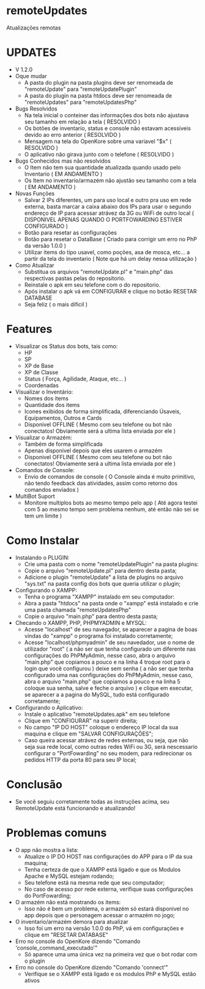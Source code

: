 # remoteUpdates
Atualizações remotas

# UPDATES
  - V 1.2.0
  - Oque mudar
    - A pasta do plugin na pasta plugins deve ser renomeada de "remoteUpdate" para "remoteUpdatePlugin"
    - A pasta do plugin na pasta htdocs deve ser renomeada de "remoteUpdates" para "remoteUpdatesPhp"
  - Bugs Resolvidos
    - Na tela inicial o conteiner das informações dos bots não ajustava seu tamanho em relação a tela ( RESOLVIDO )
    - Os botões de inventario, status e console não estavam acessiveis devido ao erro anterior ( RESOLVIDO )
    - Mensagem na tela do OpenKore sobre uma variavel "$x" ( RESOLVIDO )
    - O aplicativo não girava junto com o telefone ( RESOLVIDO )
  - Bugs Conhecidos mas não resolvidos
    - O Item não tem sua quantidade atualizada quando usado pelo Inventario ( EM ANDAMENTO )
    - Os Item no inventario/armazém não ajustão seu tamanho com a tela ( EM ANDAMENTO )
  - Novas Funções
    - Salvar 2 IPs diferentes, um para uso local e outro pra uso em rede externa, basta marcar a caixa abaixo dos IPs para usar o segundo endereço de IP para acessar atrávez da 3G ou WiFi de outro local ( DISPONIVEL APENAS QUANDO O PORTFOWARDING ESTIVER CONFIGURADO )
    - Botão para resetar as configurações
    - Botão para resetar o DataBase ( Criado para corrigir um erro no PhP da versão 1.0.0 )
    - Utilizar items do tipo usavel, como poções, asa de mosca, etc... a partir da tela do inventario ( Note que há um delay nessa utilização )
  - Como Atualizar
    - Substitua os arquivos "remoteUpdate.pl" e "main.php" das respectivas pastas pelas do repositorio.
    - Reinstale o apk em seu telefone com o do repositorio.
    - Após instalar o apk vá em CONFIGURAR e clique no botão RESETAR DATABASE
    - Seja feliz ( o mais dificil )
# Features
  - Visualizar os Status dos bots, tais como:
    - HP
    - SP
    - XP de Base
    - XP de Classe
    - Status ( Força, Agilidade, Ataque, etc... )
    - Coordenadas
  - Visualizar o Inventário:
    - Nomes dos items
    - Quantidade dos items
    - Icones exibidos de forma simplificada, diferenciando Úsaveis, Equipamentos, Outros e Cards
    - Disponivel OFFLINE ( Mesmo com seu telefone ou bot não conectatos! Obviamente será a ultima lista enviada por ele )
  - Visualizar o Armazém:
    - Também de forma simplificada
    - Apenas disponivel depois que eles usarem o armazém
    - Disponivel OFFLINE ( Mesmo com seu telefone ou bot não conectatos! Obviamente será a ultima lista enviada por ele )
  - Comandos de Console:
    - Envio de comandos de console ( O Console ainda é muito primitivo, não tendo feedback das atividades, assim como retorno
      dos comandos enviados )
  - MultiBot Suport
    - Monitore multiplos bots ao mesmo tempo pelo app ( Até agora testei com 5 ao mesmo tempo sem problema nenhum, até então não sei se tem um limite )
      
# Como Instalar
  - Instalando o PLUGIN:
    - Crie uma pasta com o nome "remoteUpdatePlugin" na pasta plugins:
    - Copie o arquivo "remoteUpdate.pl" para dentro desta pasta;
    - Adicione o plugin "remoteUpdate" a lista de plugins no arquivo "sys.txt" na pasta config dos bots que queria utilizar o plugin;
  - Configurando o XAMPP:
    - Tenha o programa "XAMPP" instalado em seu computador:
    - Abra a pasta "htdocs" na pasta onde o "xampp" está instalado e crie uma pasta chamada "remoteUpdatesPhp"
    - Copie o arquivo "main.php" para dentro desta pasta;
  - Checando o XAMPP, PHP, PHPMYADMIN e MYSQL:
    - Acesse "localhost" de seu navegador, se aparecer a pagina de boas vindas do "xampp" o programa foi instalado corretamente;
    - Acesse "localhost/phpmyadmin" de seu navedador, use o nome de utilizador "root" ( a não ser que tenha configurado um diferente nas configurações do PhPMyAdmin, nesse caso, abra o arquivo "main.php" que copiamos a pouco e na linha 4 troque root para o login que você configurou ) deixe sem senha ( a não ser que tenha configurado uma nas configurações do PhPMyAdmin, nesse caso, abra o arquivo "main.php" que copiamos a pouco e na linha 5 coloque sua senha, salve e feche o arquivo ) e clique em executar, se aparecer a
    a pagina do MySQL, tudo está configurado corretamente;
  - Configurando o Aplicativo:
    - Instale o aplicativo "remoteUpdates.apk" em seu telefone
    - Clique em "CONFIGURAR" na superir direita;
    - No campo "IP DO HOST" coloque o endereço IP local da sua maquina e clique em "SALVAR CONFIGURAÇÕES";
    - Caso queira acessar atrávez de redes externas, ou seja, que não seja sua rede local, como outras redes WiFi ou 3G, será
    nescessario configurar o "PortFowarding" no seu modem, para redirecionar os pedidos HTTP da porta 80 para seu IP local;
    
# Conclusão
  - Se você seguiu corretamente todas as instruções acima, seu RemoteUpdate está funcionando e atualizando!
  
# Problemas comuns
  - O app não mostra a lista:
    - Atualize o IP DO HOST nas configurações do APP para o IP da sua maquina;
    - Tenha certeza de que o XAMPP está ligado e que os Modulos Apache e MySQL estejam rodando;
    - Seu telefone está na mesma rede que seu computador;
    - No caso de acesso por rede externa, verifique suas configurações do PortFowarding;
  - O armazém não está mostrando os items:
    - Isso não é bem um problema, o armazém só estará disponivel no app depois que o personagem acessar o armazém no jogo;
  - O inventario/armazém demora para atualizar
    - Isso foi um erro na versão 1.0.0 do PhP, vá em configurações e clique em "RESETAR DATABASE"
  - Erro no console do OpenKore dizendo "Comando 'console_command_executado'"
    - Só aparece uma uma única vez na primeira vez que o bot rodar com o plugin
  - Erro no console do OpenKore dizendo "Comando 'connect'"
    - Verifique se o XAMPP está ligado e os modulos PhP e MySQL estão ativos
